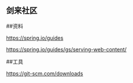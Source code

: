 ## 剑来社区

##资料
 
 https://spring.io/guides
 
 https://spring.io/guides/gs/serving-web-content/
 
 ##工具
 
 https://git-scm.com/downloads